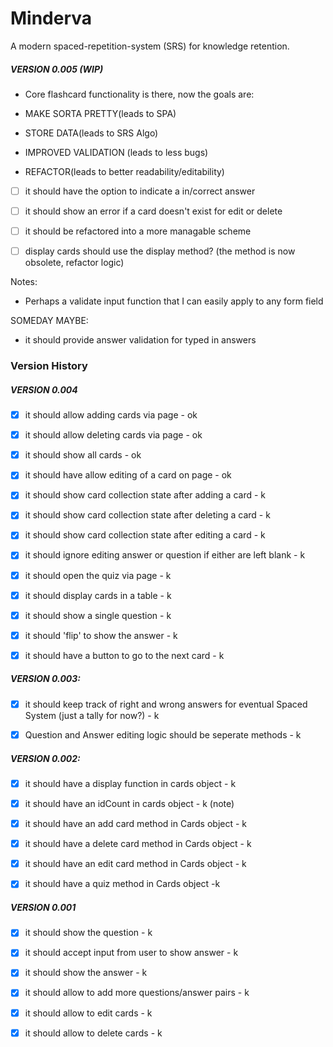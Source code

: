 
# Minderva

A modern spaced-repetition-system (SRS) for knowledge retention.

##### VERSION 0.005 (WIP)

- Core flashcard functionality is there, now the goals are:

- MAKE SORTA PRETTY(leads to SPA)

- STORE DATA(leads to SRS Algo)

- IMPROVED VALIDATION (leads to less bugs)

- REFACTOR(leads to better readability/editability)

- [ ] it should have the option to indicate a in/correct answer

- [ ] it should show an error if a card doesn't exist for edit or delete

- [ ] it should be refactored into a more managable scheme

- [ ] display cards should use the display method? (the method is now obsolete, refactor logic)

  

Notes:

- Perhaps a validate input function that I can easily apply to any form field

  

SOMEDAY MAYBE:

- it should provide answer validation for typed in answers
  

### Version History 

##### VERSION 0.004

- [x] it should allow adding cards via page - ok

- [x] it should allow deleting cards via page - ok

- [x] it should show all cards - ok

- [x] it should have allow editing of a card on page - ok

- [x] it should show card collection state after adding a card - k

- [x] it should show card collection state after deleting a card - k

- [x] it should show card collection state after editing a card - k

- [x] it should ignore editing answer or question if either are left blank - k

- [x] it should open the quiz via page - k

- [x] it should display cards in a table - k

- [x] it should show a single question - k

- [x] it should 'flip' to show the answer - k

- [x] it should have a button to go to the next card - k

  

##### VERSION 0.003:

- [x] it should keep track of right and wrong answers for eventual Spaced System (just a tally for now?) - k

- [x] Question and Answer editing logic should be seperate methods - k

  

##### VERSION 0.002:

- [x] it should have a display function in cards object - k

- [x] it should have an idCount in cards object - k (note)

- [x] it should have an add card method in Cards object - k

- [x] it should have a delete card method in Cards object - k

- [x] it should have an edit card method in Cards object - k

- [x] it should have a quiz method in Cards object -k

  

##### VERSION 0.001

- [x] it should show the question - k

- [x] it should accept input from user to show answer - k

- [x] it should show the answer - k

- [x] it should allow to add more questions/answer pairs - k

- [x] it should allow to edit cards - k

- [x] it should allow to delete cards - k